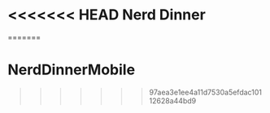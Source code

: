 <<<<<<< HEAD
Nerd Dinner
===========
=======
# NerdDinnerMobile
>>>>>>> 97aea3e1ee4a11d7530a5efdac10112628a44bd9
